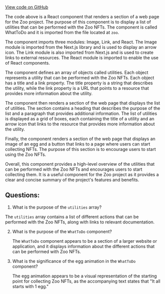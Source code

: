 [View code on GitHub](zoo-labs/zoo/blob/master/core/src/pages/home/WhatToDo.tsx)

The code above is a React component that renders a section of a web page for the Zoo project. The purpose of this component is to display a list of utilities that can be performed with the Zoo NFTs. The component is called WhatToDo and it is imported from the file located at `zoo`.

The component imports three modules: Image, Link, and React. The Image module is imported from the Next.js library and is used to display an arrow icon. The Link module is also imported from Next.js and is used to create links to external resources. The React module is imported to enable the use of React components.

The component defines an array of objects called utilities. Each object represents a utility that can be performed with the Zoo NFTs. Each object has a title and a link property. The title property is a string that describes the utility, while the link property is a URL that points to a resource that provides more information about the utility.

The component then renders a section of the web page that displays the list of utilities. The section contains a heading that describes the purpose of the list and a paragraph that provides additional information. The list of utilities is displayed as a grid of boxes, each containing the title of a utility and an arrow icon that links to the resource that provides more information about the utility.

Finally, the component renders a section of the web page that displays an image of an egg and a button that links to a page where users can start collecting NFTs. The purpose of this section is to encourage users to start using the Zoo NFTs.

Overall, this component provides a high-level overview of the utilities that can be performed with the Zoo NFTs and encourages users to start collecting them. It is a useful component for the Zoo project as it provides a clear and concise summary of the project's features and benefits.
## Questions: 
 1. What is the purpose of the `utilities` array?
   
   The `utilities` array contains a list of different actions that can be performed with the Zoo NFTs, along with links to relevant documentation.

2. What is the purpose of the `WhatToDo` component?
   
   The `WhatToDo` component appears to be a section of a larger website or application, and it displays information about the different actions that can be performed with Zoo NFTs.

3. What is the significance of the egg animation in the `WhatToDo` component?
   
   The egg animation appears to be a visual representation of the starting point for collecting Zoo NFTs, as the accompanying text states that "It all starts with 1 egg."